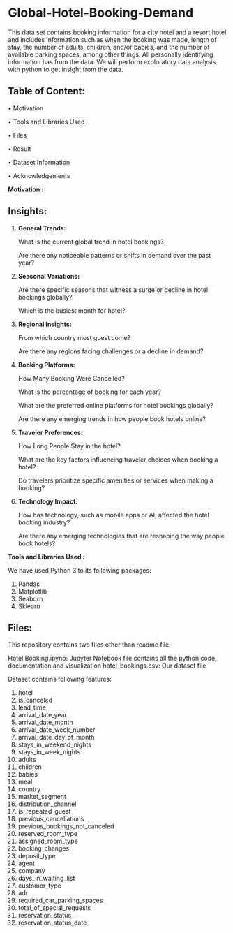 # Global-Hotel-Booking-Demand
This data set contains booking information for a city hotel and a resort hotel and includes information such as when the booking was made, length of stay, the number of adults, children, and/or babies, and the number of available parking spaces, among other things. All personally identifying information has from the data.
We will perform exploratory data analysis with python to get insight from the data.

## **Table of Content:**


•	Motivation

•	Tools and Libraries Used

•	Files

•	Result

•	Dataset Information

•	Acknowledgements

**Motivation :**

## Insights:

1. **General Trends:**

    What is the current global trend in hotel bookings?

    Are there any noticeable patterns or shifts in demand over the past year?

2. **Seasonal Variations:**

    Are there specific seasons that witness a surge or decline in hotel bookings globally?

    Which is the busiest month for hotel?

3. **Regional Insights:**

    From which country most guest come?

    Are there any regions facing challenges or a decline in demand?

4. **Booking Platforms:**

    How Many Booking Were Cancelled?
   
    What is the percentage of booking for each year?
   
    What are the preferred online platforms for hotel bookings globally?

    Are there any emerging trends in how people book hotels online?

6. **Traveler Preferences:**

    How Long People Stay in the hotel?

    What are the key factors influencing traveler choices when booking a hotel?

    Do travelers prioritize specific amenities or services when making a booking?

7. **Technology Impact:**

    How has technology, such as mobile apps or AI, affected the hotel booking industry?

    Are there any emerging technologies that are reshaping the way people book hotels?

**Tools and Libraries Used :**

We have used Python 3 to its following packages:

1.	Pandas
2.	Matplotlib
3.	Seaborn
4.	Sklearn

## Files:

This repository contains two files other than readme file

Hotel Booking.ipynb: Jupyter Notebook file contains all the python code, documentation and visualization
hotel_bookings.csv: Our dataset file

Dataset contains following features:

1. hotel
2. is_canceled
3. lead_time
4. arrival_date_year
5. arrival_date_month
6. arrival_date_week_number
7. arrival_date_day_of_month
8. stays_in_weekend_nights
9. stays_in_week_nights
10. adults
11. children
12. babies
13. meal
14. country
15. market_segment
16. distribution_channel
17. is_repeated_guest
18. previous_cancellations
19. previous_bookings_not_canceled
20. reserved_room_type
21. assigned_room_type
22. booking_changes
23. deposit_type
24. agent
25. company
26. days_in_waiting_list
27. customer_type
28. adr
29. required_car_parking_spaces
30. total_of_special_requests
31. reservation_status
32. reservation_status_date
